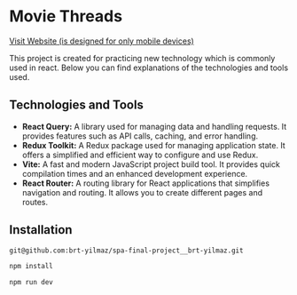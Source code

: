 # Movie Threads

[Visit Website (is designed for only mobile devices)](https://main--fabulous-shortbread-70cf79.netlify.app/)

This project is created for practicing new technology which is commonly used in react.
Below you can find explanations of the technologies and tools used.

## Technologies and Tools

- **React Query:** A library used for managing data and handling requests.
It provides features such as API calls, caching, and error handling.  
- **Redux Toolkit:** A Redux package used for managing application state.
It offers a simplified and efficient way to configure and use Redux.  
- **Vite:** A fast and modern JavaScript project build tool.
It provides quick compilation times and an enhanced development experience.
- **React Router:** A routing library for React applications that simplifies navigation and routing.
It allows you to create different pages and routes.

## Installation

```bash
git@github.com:brt-yilmaz/spa-final-project__brt-yilmaz.git
```  

```bash
npm install
```  

```bash
npm run dev
```

